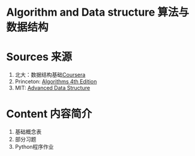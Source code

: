 # Algorithm and Data structure 算法与数据结构

# Sources 来源

1. 北大：数据结构基础[Coursera](https://www.coursera.org/learn/shuju-jiegou-suanfa)
2. Princeton: [Algorithms 4th Edition](http://algs4.cs.princeton.edu/10fundamentals/)
3. MIT: [Advanced Data Structure](https://courses.csail.mit.edu/6.851/spring12/scribe/2012scribes.pdf)

# Content 内容简介

1. 基础概念表
2. 部分习题
3. Python程序作业